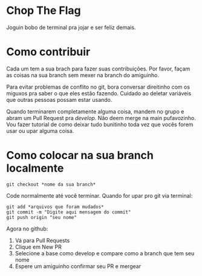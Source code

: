 # Chop The Flag
Joguin bobo de terminal pra jojar e ser feliz demais.



# Como contribuir
Cada um tem a sua brach para fazer suas contribuições. Por favor, façam as coisas na sua branch
sem mexer na branch do amiguinho. 

Para evitar problemas de conflito no git, bora conversar direitinho
com os miguxos pra saber o que eles estão fazendo. Cuidado ao deletar variáveis que outras pessoas 
possam estar usando. 

Quando terminarem completamente alguma coisa, mandem no grupo e abram um Pull Request pra *develop*.
Não deem merge na main pufavozinho. Vou fazer tutorial de como deixar tudo bunitinho toda vez que vocês forem 
usar ou upar alguma coisa.

# Como colocar na sua branch localmente
 ```
git checkout *nome da sua branch*
 ```
Code normalmente até você terminar. Quando for upar pro git via terminal:
 ```
git add *arquivos que foram mudados*
git commit -m "Digite aqui mensagem do commit"
git push origin "seu nome"
 ```
 
Agora no github:
1. Vá para Pull Requests
2. Clique em New PR
3. Selecione a base como develop e compare como a branch que tem seu nome
4. Espere um amiguinho confirmar seu PR e mergear
